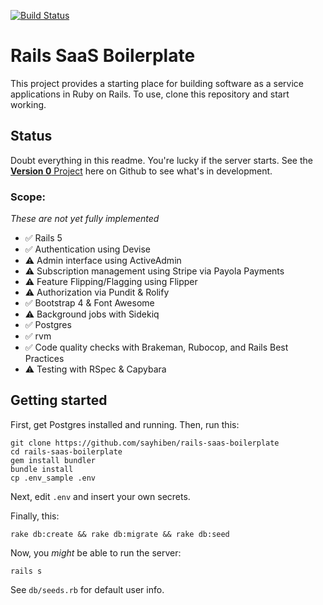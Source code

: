 [![Build Status](https://travis-ci.org/sayhiben/rails-saas-boilerplate.svg?branch=master)](https://travis-ci.org/sayhiben/rails-saas-boilerplate)

# Rails SaaS Boilerplate

This project provides a starting place for building software as a service applications in Ruby on Rails. To use, clone this repository and start working. 

## Status

Doubt everything in this readme. You're lucky if the server starts. See the [**Version 0** Project](https://github.com/sayhiben/rails-saas-boilerplate/projects/1) here on Github to see what's in development.

### Scope:
_These are not yet fully implemented_

- ✅ Rails 5
- ✅ Authentication using Devise
- ⚠ Admin interface using ActiveAdmin
- ⚠ Subscription management using Stripe via Payola Payments
- ⚠ Feature Flipping/Flagging using Flipper
- ⚠ Authorization via Pundit & Rolify
- ✅ Bootstrap 4 & Font Awesome
- ⚠ Background jobs with Sidekiq
- ✅ Postgres
- ✅ rvm
- ✅ Code quality checks with Brakeman, Rubocop, and Rails Best Practices
- ⚠ Testing with RSpec & Capybara

## Getting started
First, get Postgres installed and running. Then, run this:
```
git clone https://github.com/sayhiben/rails-saas-boilerplate
cd rails-saas-boilerplate
gem install bundler
bundle install
cp .env_sample .env
```

Next, edit `.env` and insert your own secrets.

Finally, this:
```
rake db:create && rake db:migrate && rake db:seed
```

Now, you _might_ be able to run the server: 
```
rails s
```

See `db/seeds.rb` for default user info.
